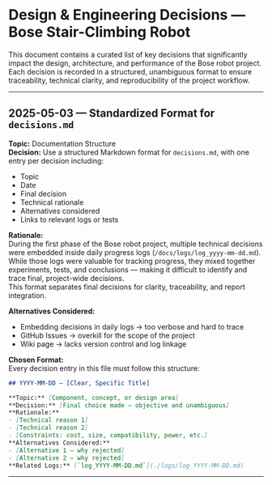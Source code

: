 # Design & Engineering Decisions — Bose Stair-Climbing Robot

This document contains a curated list of key decisions that significantly impact the design, architecture, and performance of the Bose robot project.  
Each decision is recorded in a structured, unambiguous format to ensure traceability, technical clarity, and reproducibility of the project workflow.

---

## 2025-05-03 — Standardized Format for `decisions.md`

**Topic:** Documentation Structure  
**Decision:** Use a structured Markdown format for `decisions.md`, with one entry per decision including:  
- Topic  
- Date  
- Final decision  
- Technical rationale  
- Alternatives considered  
- Links to relevant logs or tests  

**Rationale:**  
During the first phase of the Bose robot project, multiple technical decisions were embedded inside daily progress logs (`/docs/logs/log_yyyy-mm-dd.md`). While those logs were valuable for tracking progress, they mixed together experiments, tests, and conclusions — making it difficult to identify and trace final, project-wide decisions.  
This format separates final decisions for clarity, traceability, and report integration.  

**Alternatives Considered:**  
- Embedding decisions in daily logs → too verbose and hard to trace  
- GitHub Issues → overkill for the scope of the project  
- Wiki page → lacks version control and log linkage  

**Chosen Format:**  
Every decision entry in this file must follow this structure:

```markdown
## YYYY-MM-DD — [Clear, Specific Title]

**Topic:** [Component, concept, or design area]  
**Decision:** [Final choice made — objective and unambiguous]  
**Rationale:**  
- [Technical reason 1]  
- [Technical reason 2]  
- [Constraints: cost, size, compatibility, power, etc.]  
**Alternatives Considered:**  
- [Alternative 1 — why rejected]  
- [Alternative 2 — why rejected]  
**Related Logs:** [`log_YYYY-MM-DD.md`](./logs/log_YYYY-MM-DD.md)
```

---
